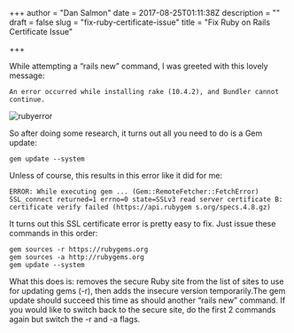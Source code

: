 +++
author = "Dan Salmon"
date = 2017-08-25T01:11:38Z
description = ""
draft = false
slug = "fix-ruby-certificate-issue"
title = "Fix Ruby on Rails Certificate Issue"

+++

While attempting a “rails new” command, I was greeted with this lovely message:

```
An error occurred while installing rake (10.4.2), and Bundler cannot continue.
```

![rubyerror](../images/rubyerror.png)

So after doing some research, it turns out all you need to do is a Gem update:

```language-bash
gem update --system
```

Unless of course, this results in this error like it did for me:

```
ERROR: While executing gem ... (Gem::RemoteFetcher::FetchError) SSL_connect returned=1 errno=0 state=SSLv3 read server certificate B: certificate verify failed (https://api.rubygem s.org/specs.4.8.gz)
```
It turns out this SSL certificate error is pretty easy to fix. Just issue these commands in this order:

```language-bash
gem sources -r https://rubygems.org
gem sources -a http://rubygems.org
gem update --system
```

What this does is: removes the secure Ruby site from the list of sites to use for updating gems (-r), then adds the insecure version temporarily.The gem update should succeed this time as should another “rails new” command. If you would like to switch back to the secure site, do the first 2 commands again but switch the -r and -a flags.
